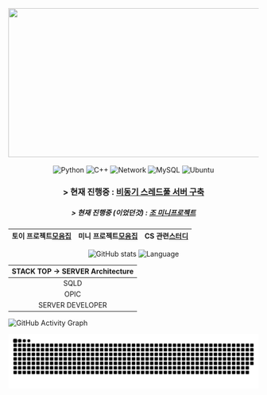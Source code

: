 <!--
**Owl-jun/Owl-jun** is a ✨ _special_ ✨ repository because its `README.md` (this file) appears on your GitHub profile.

Here are some ideas to get you started:

- 🔭 I’m currently working on ...
- 🌱 I’m currently learning ...
- 👯 I’m looking to collaborate on ...
- 🤔 I’m looking for help with ...
- 💬 Ask me about ...
- 📫 How to reach me: ...
- 😄 Pronouns: ...
- ⚡ Fun fact: ...
-->
<div align="center">

<a href="https://www.gitanimals.org/en_US?utm_medium=image&utm_source=Owl-jun&utm_content=farm">
<img
  src="https://render.gitanimals.org/farms/Owl-jun"
  width="600"
  height="300"
/>
</a>
  
![Python](https://img.shields.io/badge/Python-3776AB?style=for-the-badge&logo=python&logoColor=white)
![C++](https://img.shields.io/badge/C++-00599C?style=for-the-badge&logo=c%2B%2B&logoColor=white)
![Network](https://img.shields.io/badge/Network-0A66C2?style=for-the-badge&logo=networkx&logoColor=white)
![MySQL](https://img.shields.io/badge/MySQL-00758F?style=for-the-badge&logo=mysql&logoColor=white)
![Ubuntu](https://img.shields.io/badge/Ubuntu-E95420?style=for-the-badge&logo=ubuntu&logoColor=white)


### > 현재 진행중 : [비동기 스레드풀 서버 구축](https://github.com/Owl-jun/mini_projects/tree/main/asyncProject)
##### > 현재 진행중 (이었던것) : [조 미니프로젝트](https://github.com/Owl-jun/project_pkmbattle)

  
|토이 프로젝트[모음집](https://github.com/Owl-jun/toyprojects)|미니 프로젝트[모음집](https://github.com/Owl-jun/mini_projects)|CS 관련[스터디](https://github.com/Owl-jun/IoT_CS_Study)|
|:--:|:--:|:--:|

![GitHub stats](https://github-readme-stats.vercel.app/api?username=Owl-jun&layout=compact&theme=tokyonight) 
![Language](https://github-readme-stats.vercel.app/api/top-langs/?username=Owl-jun&theme=tokyonight&layout=compact)

</div>

|STACK TOP -> SERVER Architecture|
|:--:|
|SQLD|
|OPIC|
|SERVER DEVELOPER|
![GitHub Activity Graph](https://github-readme-activity-graph.vercel.app/graph?username=Owl-jun&theme=github-compact)

![snake gif](https://github.com/Owl-jun/Owl-jun/blob/output/github-snake.svg)
<!-- ![Snake animation](https://Owl-jun.github.io/my-snake-animation/snake.svg) -->
